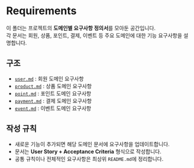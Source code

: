 # Requirements

이 폴더는 프로젝트의 **도메인별 요구사항 정의서**를 모아둔 공간입니다.  
각 문서는 회원, 상품, 포인트, 결제, 이벤트 등 주요 도메인에 대한 기능 요구사항을 설명합니다.

## 구조
- [`user.md`](./user.md) : 회원 도메인 요구사항
- [`product.md`](./product.md) : 상품 도메인 요구사항
- [`point.md`](./point.md) : 포인트 도메인 요구사항
- [`payment.md`](./payment.md) : 결제 도메인 요구사항
- [`event.md`](./event.md) : 이벤트 도메인 요구사항

## 작성 규칙
- 새로운 기능이 추가되면 해당 도메인 문서에 요구사항을 업데이트합니다.
- 문서는 **User Story + Acceptance Criteria** 형식으로 작성합니다.
- 공통 규칙이나 전체적인 요구사항은 최상위 `README.md`에 정리합니다.